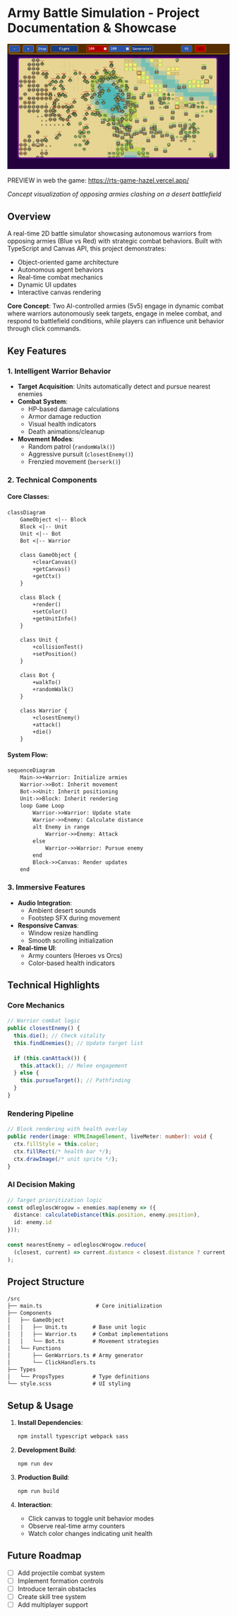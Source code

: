# Army Battle Simulation - Project Documentation & Showcase


![Army Battle](./rts.png)

PREVIEW in web the game: https://rts-game-hazel.vercel.app/

*Concept visualization of opposing armies clashing on a desert battlefield*

## Overview
A real-time 2D battle simulator showcasing autonomous warriors from opposing armies (Blue vs Red) with strategic combat behaviors. Built with TypeScript and Canvas API, this project demonstrates:

- Object-oriented game architecture
- Autonomous agent behaviors
- Real-time combat mechanics
- Dynamic UI updates
- Interactive canvas rendering

**Core Concept**: Two AI-controlled armies (5v5) engage in dynamic combat where warriors autonomously seek targets, engage in melee combat, and respond to battlefield conditions, while players can influence unit behavior through click commands.

## Key Features

### 1. Intelligent Warrior Behavior
- **Target Acquisition**: Units automatically detect and pursue nearest enemies
- **Combat System**: 
  - HP-based damage calculations
  - Armor damage reduction
  - Visual health indicators
  - Death animations/cleanup
- **Movement Modes**:
  - Random patrol (`randomWalk()`)
  - Aggressive pursuit (`closestEnemy()`)
  - Frenzied movement (`berserk()`)

### 2. Technical Components
#### Core Classes:
```mermaid
classDiagram
    GameObject <|-- Block
    Block <|-- Unit
    Unit <|-- Bot
    Bot <|-- Warrior
    
    class GameObject {
        +clearCanvas()
        +getCanvas()
        +getCtx()
    }
    
    class Block {
        +render()
        +setColor()
        +getUnitInfo()
    }
    
    class Unit {
        +collisionTest()
        +setPosition()
    }
    
    class Bot {
        +walkTo()
        +randomWalk()
    }
    
    class Warrior {
        +closestEnemy()
        +attack()
        +die()
    }
```

#### System Flow:
```mermaid
sequenceDiagram
    Main->>+Warrior: Initialize armies
    Warrior->>Bot: Inherit movement
    Bot->>Unit: Inherit positioning
    Unit->>Block: Inherit rendering
    loop Game Loop
        Warrior->>Warrior: Update state
        Warrior->>Enemy: Calculate distance
        alt Enemy in range
            Warrior->>Enemy: Attack
        else
            Warrior->>Warrior: Pursue enemy
        end
        Block->>Canvas: Render updates
    end
```

### 3. Immersive Features
- **Audio Integration**: 
  - Ambient desert sounds
  - Footstep SFX during movement
- **Responsive Canvas**: 
  - Window resize handling
  - Smooth scrolling initialization
- **Real-time UI**: 
  - Army counters (Heroes vs Orcs)
  - Color-based health indicators

## Technical Highlights

### Core Mechanics
```ts
// Warrior combat logic
public closestEnemy() {
  this.die(); // Check vitality
  this.findEnemies(); // Update target list
  
  if (this.canAttack()) {
    this.attack(); // Melee engagement
  } else {
    this.pursueTarget(); // Pathfinding
  }
}
```

### Rendering Pipeline
```ts
// Block rendering with health overlay
public render(image: HTMLImageElement, liveMeter: number): void {
  ctx.fillStyle = this.color;
  ctx.fillRect(/* health bar */);
  ctx.drawImage(/* unit sprite */);
}
```

### AI Decision Making
```ts
// Target prioritization logic
const odlegloscWrogow = enemies.map(enemy => ({
  distance: calculateDistance(this.position, enemy.position),
  id: enemy.id
}));

const nearestEnemy = odlegloscWrogow.reduce(
  (closest, current) => current.distance < closest.distance ? current : closest
);
```

## Project Structure
```
/src
├── main.ts                 # Core initialization
├── Components
│   ├── GameObject
│   │   ├── Unit.ts        # Base unit logic
│   │   ├── Warrior.ts     # Combat implementations
│   │   └── Bot.ts         # Movement strategies
│   └── Functions
│       ├── GenWarriors.ts # Army generator
│       └── ClickHandlers.ts
├── Types
│   └── PropsTypes         # Type definitions
└── style.scss             # UI styling
```

## Setup & Usage
1. **Install Dependencies**:
   ```bash
   npm install typescript webpack sass
   ```

2. **Development Build**:
   ```bash
   npm run dev
   ```

3. **Production Build**:
   ```bash
   npm run build
   ```

4. **Interaction**:
   - Click canvas to toggle unit behavior modes
   - Observe real-time army counters
   - Watch color changes indicating unit health

## Future Roadmap
- [ ] Add projectile combat system
- [ ] Implement formation controls
- [ ] Introduce terrain obstacles
- [ ] Create skill tree system
- [ ] Add multiplayer support

